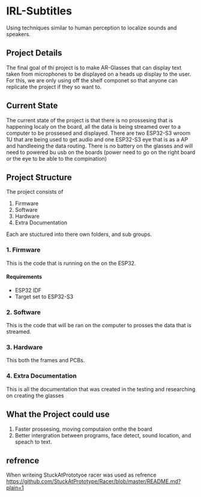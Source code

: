 # IRL-Subtitles

Using techniques similar to human perception to localize sounds and speakers.

## Project Details

The final goal of thi project is to make AR-Glasses that can display text taken from microphones to be displayed on a heads up display to the user. For this, we are only using off the shelf componet so that anyone can replicate the project if they so want to.

## Current State
The current state of the project is that there is no prossesing that is happening localy on the board, all the data is being streamed over to a computer to be prossesed and displayed. There are two ESP32-S3 wroom 1U that are being used to get audio and one ESP32-S3 eye that is as a AP and handleeing the data routing. There is no battery on the glasses and will need to powered bu usb on the boards (power need to go on the right board or the eye to be able to the compination)

## Project Structure
The project consists of
1. Firmware
2. Software
3. Hardware
4. Extra Documentation

Each are stuctured into there own folders, and sub groups.

### 1. Firmware
This is the code that is running on the on the ESP32.

#### Requirements
- ESP32 IDF
- Target set to ESP32-S3

### 2. Software
This is the code that will be ran on the computer to prosses the data that is streamed.

### 3. Hardware
This both the frames and PCBs.

### 4. Extra Documentation
This is all the documentation that was created in the testing and researching on creating the glasses


## What the Project could use
1. Faster prossesing, moving computaion onthe the board
2. Better intergration between programs, face detect, sound location, and speach to text.

## refrence
When writeing StuckAtPrototyoe racer was used as refrence
https://github.com/StuckAtPrototype/Racer/blob/master/README.md?plain=1

